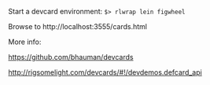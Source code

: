 Start a devcard environment:
`$> rlwrap lein figwheel`

Browse to http://localhost:3555/cards.html

More info:

https://github.com/bhauman/devcards

http://rigsomelight.com/devcards/#!/devdemos.defcard_api
